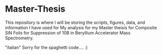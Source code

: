# Master-Thesis
This repository is where I will be storing the scripts, figures, data, and information I have used for My analysis for my Master theisis for Composite SiN Foils for Suppression of 10B in Beryllium Accelerator Mass Spectrometry.

"italian"
Sorry for the spaghetti code.... :)